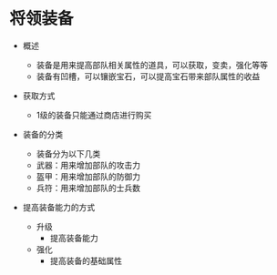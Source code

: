 将领装备
======

+ 概述
    + 装备是用来提高部队相关属性的道具，可以获取，变卖，强化等等
    + 装备有凹槽，可以镶嵌宝石，可以提高宝石带来部队属性的收益
+ 获取方式
    + 1级的装备只能通过商店进行购买
+ 装备的分类
    + 装备分为以下几类
    + 武器：用来增加部队的攻击力
    + 盔甲：用来增加部队的防御力
    + 兵符：用来增加部队的士兵数

+ 提高装备能力的方式
    + 升级
        + 提高装备能力
    + 强化
        + 提高装备的基础属性

